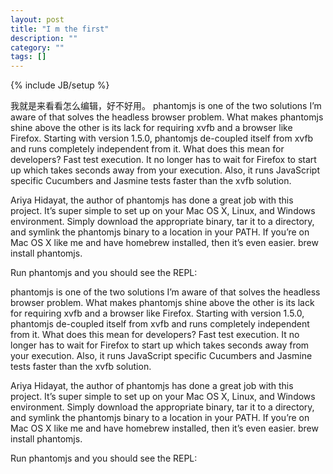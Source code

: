```yaml
---
layout: post
title: "I m the first"
description: ""
category: ""
tags: []
---
```

{% include JB/setup %}

我就是来看看怎么编辑，好不好用。
phantomjs is one of the two solutions I’m aware of that solves the headless browser problem. What makes phantomjs shine above the other is its lack for requiring xvfb and a browser like Firefox. Starting with version 1.5.0, phantomjs de-coupled itself from xvfb and runs completely independent from it. What does this mean for developers? Fast test execution. It no longer has to wait for Firefox to start up which takes seconds away from your execution. Also, it runs JavaScript specific Cucumbers and Jasmine tests faster than the xvfb solution.

Ariya Hidayat, the author of phantomjs has done a great job with this project. It’s super simple to set up on your Mac OS X, Linux, and Windows environment. Simply download the appropriate binary, tar it to a directory, and symlink the phantomjs binary to a location in your PATH. If you’re on Mac OS X like me and have homebrew installed, then it’s even easier. brew install phantomjs.

Run phantomjs and you should see the REPL:

phantomjs is one of the two solutions I’m aware of that solves the headless browser problem. What makes phantomjs shine above the other is its lack for requiring xvfb and a browser like Firefox. Starting with version 1.5.0, phantomjs de-coupled itself from xvfb and runs completely independent from it. What does this mean for developers? Fast test execution. It no longer has to wait for Firefox to start up which takes seconds away from your execution. Also, it runs JavaScript specific Cucumbers and Jasmine tests faster than the xvfb solution.

Ariya Hidayat, the author of phantomjs has done a great job with this project. It’s super simple to set up on your Mac OS X, Linux, and Windows environment. Simply download the appropriate binary, tar it to a directory, and symlink the phantomjs binary to a location in your PATH. If you’re on Mac OS X like me and have homebrew installed, then it’s even easier. brew install phantomjs.

Run phantomjs and you should see the REPL:
